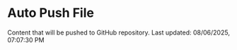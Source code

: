 # Auto Push File

Content that will be pushed to GitHub repository.
Last updated: 08/06/2025, 07:07:30 PM